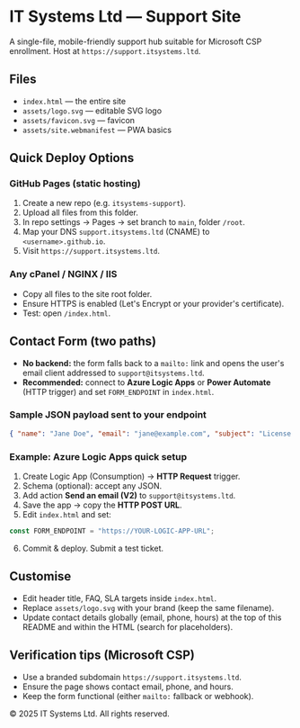 # IT Systems Ltd — Support Site

A single-file, mobile-friendly support hub suitable for Microsoft CSP enrollment. Host at `https://support.itsystems.ltd`.

## Files
- `index.html` — the entire site
- `assets/logo.svg` — editable SVG logo
- `assets/favicon.svg` — favicon
- `assets/site.webmanifest` — PWA basics

## Quick Deploy Options

### GitHub Pages (static hosting)
1. Create a new repo (e.g. `itsystems-support`).
2. Upload all files from this folder.
3. In repo settings → Pages → set branch to `main`, folder `/root`.
4. Map your DNS `support.itsystems.ltd` (CNAME) to `<username>.github.io`.
5. Visit `https://support.itsystems.ltd`.

### Any cPanel / NGINX / IIS
- Copy all files to the site root folder.
- Ensure HTTPS is enabled (Let's Encrypt or your provider's certificate).
- Test: open `/index.html`.

## Contact Form (two paths)
- **No backend:** the form falls back to a `mailto:` link and opens the user's email client addressed to `support@itsystems.ltd`.
- **Recommended:** connect to **Azure Logic Apps** or **Power Automate** (HTTP trigger) and set `FORM_ENDPOINT` in `index.html`.

### Sample JSON payload sent to your endpoint
```json
{ "name": "Jane Doe", "email": "jane@example.com", "subject": "License change", "message": "Please assign M365 E3" , "source": "support.itsystems.ltd"}
```

### Example: Azure Logic Apps quick setup
1. Create Logic App (Consumption) → **HTTP Request** trigger.
2. Schema (optional): accept any JSON.
3. Add action **Send an email (V2)** to `support@itsystems.ltd`.
4. Save the app → copy the **HTTP POST URL**.
5. Edit `index.html` and set:
```js
const FORM_ENDPOINT = "https://YOUR-LOGIC-APP-URL";
```
6. Commit & deploy. Submit a test ticket.

## Customise
- Edit header title, FAQ, SLA targets inside `index.html`.
- Replace `assets/logo.svg` with your brand (keep the same filename).
- Update contact details globally (email, phone, hours) at the top of this README and within the HTML (search for placeholders).

## Verification tips (Microsoft CSP)
- Use a branded subdomain `https://support.itsystems.ltd`.
- Ensure the page shows contact email, phone, and hours.
- Keep the form functional (either `mailto:` fallback or webhook).

© 2025 IT Systems Ltd. All rights reserved.
